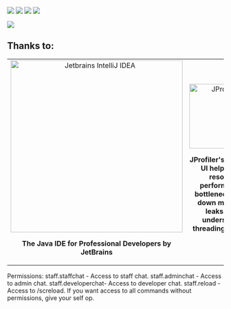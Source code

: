 [![](https://discord.com/api/guilds/135634590575493120/widget.png)](https://discord.gg/wpHCbqJRmM "Discord")
[![](https://img.shields.io/github/release/DiscordSRV/DiscordSRV.svg)](https://www.spigotmc.org/resources/1-7-1-17-staff-chat.92585/history "Latest release")
[![](https://img.shields.io/github/contributors/DiscordSRV/DiscordSRV.svg)](https://github.com/Pace1337/StaffChat/graphs/contributors "GitHub contributors")
[![](https://img.shields.io/github/license/DiscordSRV/DiscordSRV.svg)](https://github.com/Pace1337/StaffChat/blob/master/LICENSE "License")

[![](https://bstats.org/signatures/bukkit/DiscordSRV.svg)](https://bstats.org/signatures/bukkit/staff%20Chat.svg "StaffChat on bStats")

## Thanks to:
<table>
    <tr>
        <td align="center" width="50%">
            <a href="https://www.jetbrains.com/idea/"><img src="https://scarsz.me/i/x2262.png" alt="Jetbrains IntelliJ IDEA" width="400px"></img></a>
            <p><strong>The Java IDE for Professional Developers by JetBrains</strong></p>            
        </td>
        <td align="center" width="50%">
            <a href="http://www.ej-technologies.com/products/jprofiler/overview.html"><img src="https://www.ej-technologies.com/images/product_banners/jprofiler_large.png" alt="JProfiler" width="150px"></img></a>
            <p><strong>JProfiler's intuitive UI helps you resolve performance bottlenecks, pin down memory leaks and understand threading issues.</strong></p>
        </td>
    </tr>
</table>

Permissions:
staff.staffchat - Access to staff chat.
staff.adminchat - Access to admin chat.
staff.developerchat- Access to developer chat.
staff.reload - Access to /screload.
If you want access to all commands without permissions, give your self op.

